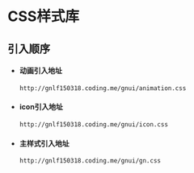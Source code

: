 # CSS样式库

## 引入顺序

- #### 动画引入地址

  ```
  http://gnlf150318.coding.me/gnui/animation.css
  ```

  

- #### icon引入地址

  ```
  http://gnlf150318.coding.me/gnui/icon.css
  ```

  

- #### 主样式引入地址

  ```
  http://gnlf150318.coding.me/gnui/gn.css
  ```

  


